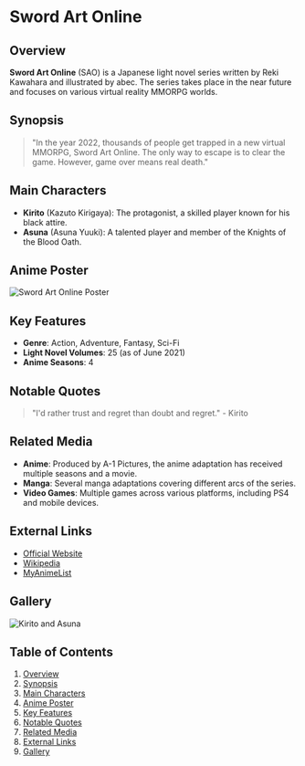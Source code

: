 # Sword Art Online

## Overview

**Sword Art Online** (SAO) is a Japanese light novel series written by Reki Kawahara and illustrated by abec. The series takes place in the near future and focuses on various virtual reality MMORPG worlds.

## Synopsis

> "In the year 2022, thousands of people get trapped in a new virtual MMORPG, Sword Art Online. The only way to escape is to clear the game. However, game over means real death."

## Main Characters

- **Kirito** (Kazuto Kirigaya): The protagonist, a skilled player known for his black attire.
- **Asuna** (Asuna Yuuki): A talented player and member of the Knights of the Blood Oath.

## Anime Poster

![Sword Art Online Poster](https://www.google.com/url?sa=i&url=https%3A%2F%2F4kwallpapers.com%2Fothers%2Fsword-art-online-10494.html&psig=AOvVaw1_5stnWwJSLOyrhhc6H_u6&ust=1719253533140000&source=images&cd=vfe&opi=89978449&ved=0CBEQjRxqFwoTCIjT2dOs8oYDFQAAAAAdAAAAABAE)

## Key Features

- **Genre**: Action, Adventure, Fantasy, Sci-Fi
- **Light Novel Volumes**: 25 (as of June 2021)
- **Anime Seasons**: 4

## Notable Quotes

> "I'd rather trust and regret than doubt and regret." - Kirito

## Related Media

- **Anime**: Produced by A-1 Pictures, the anime adaptation has received multiple seasons and a movie.
- **Manga**: Several manga adaptations covering different arcs of the series.
- **Video Games**: Multiple games across various platforms, including PS4 and mobile devices.

## External Links

- [Official Website](https://sao-anime.net/)
- [Wikipedia](https://en.wikipedia.org/wiki/Sword_Art_Online)
- [MyAnimeList](https://myanimelist.net/anime/11757/Sword_Art_Online)

## Gallery

![Kirito and Asuna](https://upload.wikimedia.org/wikipedia/en/1/1a/Kirito_and_Asuna_SAO.jpg)

## Table of Contents

1. [Overview](#overview)
2. [Synopsis](#synopsis)
3. [Main Characters](#main-characters)
4. [Anime Poster](#anime-poster)
5. [Key Features](#key-features)
6. [Notable Quotes](#notable-quotes)
7. [Related Media](#related-media)
8. [External Links](#external-links)
9. [Gallery](#gallery)

